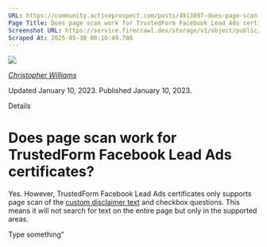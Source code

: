 ```yaml
---
URL: https://community.activeprospect.com/posts/4913897-does-page-scan-work-for-trustedform-facebook-lead-ads-certificates
Page Title: Does page scan work for TrustedForm Facebook Lead Ads certificates?
Screenshot URL: https://service.firecrawl.dev/storage/v1/object/public/media/screenshot-066a0711-620b-4d00-9a8e-cbb4a4890dca.png
Scraped At: 2025-05-30 00:16:49.706
---
```


[![](https://content2.bloomfire.com/avatars/users/1405246/thumb/thumbnail.png?f=1620827893&Expires=1748567803&Signature=Bt55HN25XZWO9V-U7WUPhmEAWKl6ey-56RDeLlb5aW0taM-a6yREOlodfDgy5N9n3YFiaOy9qSm2dywLlFhfJJw3NzWsWBVvE0osc5a5JVIawonzZpiq-699IUzBDZ-h1eP7wQ4ioLOR3PlAFh5PMiaTLSOHLrykFMWhulUyiOc8Ju8i4W9oGRsr2UFJqHboz26PITyX6dpUQaubvfce4M0q1VWwNkuGoFZPG6NavRF~QzTR3EsT57RxXm2WZYNnpqVi8YgQhsBrRiIwd8Zk9iAolxRyzd6HWo4Ff0x-G7jggvoUNCjmFESNHU~htfBis1nYMthootdrR9RxUYbUug__&Key-Pair-Id=APKAIDFCFZ2UHE5LPIUA)](https://community.activeprospect.com/memberships/7846678-christopher-williams)

[_Christopher Williams_](https://community.activeprospect.com/memberships/7846678-christopher-williams)

Updated January 10, 2023. Published January 10, 2023.

Details

# Does page scan work for TrustedForm Facebook Lead Ads certificates?

Yes. However, TrustedForm Facebook Lead Ads certificates only supports page scan of the [custom disclaimer text](https://www.facebook.com/business/help/1550411888622740) and checkbox questions. This means it will not search for text on the entire page but only in the supported areas.

Type something"


